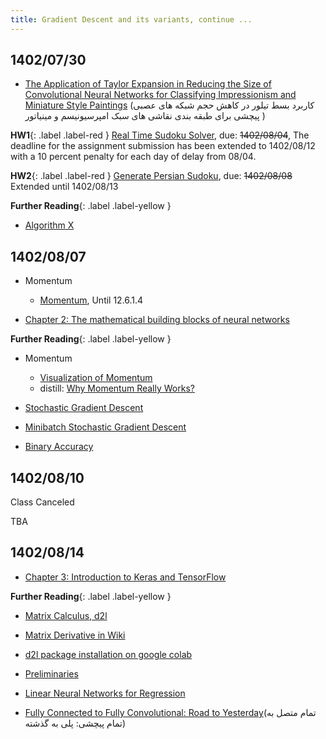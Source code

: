 ```yaml
---
title: Gradient Descent and its variants, continue ...
---
```



## 1402/07/30

* [The Application of Taylor Expansion in Reducing the Size of Convolutional Neural Networks for Classifying Impressionism and Miniature Style Paintings](https://fumcs.github.io/publications/#TaylorExpansion_in_CNN_prunning99) (کاربرد بسط تیلور در کاهش حجم شبکه های عصبی پیچشی برای طبقه بندی نقاشی های سبک امپرسیونیسم و مینیاتور
)

**HW1**{: .label .label-red } [Real Time Sudoku Solver](https://vu.um.ac.ir/mod/assign/view.php?id=454184), due: ~~1402/08/04~~,
The deadline for the assignment submission has been extended to 1402/08/12 with a 10 percent penalty for each day of delay from 08/04. 

**HW2**{: .label .label-red } [Generate Persian Sudoku](https://vu.um.ac.ir/mod/assign/view.php?id=454185), due: ~~1402/08/08~~ Extended until 1402/08/13

**Further Reading**{: .label .label-yellow }
* [Algorithm X](https://mamintoosi.github.io/slides/topics/DLX/DLX.html)



## 1402/08/07

* Momentum 
    - [Momentum](https://www.d2l.ai/chapter_optimization/momentum.html), Until 12.6.1.4

* [Chapter 2: The mathematical building blocks of neural networks](https://colab.research.google.com/github/fchollet/deep-learning-with-python-notebooks/blob/master/chapter02_mathematical-building-blocks.ipynb)

**Further Reading**{: .label .label-yellow }
* Momentum 
    - [Visualization of Momentum](https://milania.de/blog/Introduction_to_neural_network_optimizers_%5Bpart_1%5D_%E2%80%93_momentum_optimization)
    - distill: [Why Momentum Really Works?](https://distill.pub/2017/momentum/)

* [Stochastic Gradient Descent](https://www.d2l.ai/chapter_optimization/sgd.html)
* [Minibatch Stochastic Gradient Descent](https://www.d2l.ai/chapter_optimization/minibatch-sgd.html)
* [Binary Accuracy](https://www.tensorflow.org/api_docs/python/tf/keras/metrics/BinaryAccuracy)

## 1402/08/10

Class Canceled

TBA 

## 1402/08/14

* [Chapter 3: Introduction to Keras and TensorFlow](https://colab.research.google.com/github/fchollet/deep-learning-with-python-notebooks/blob/master/chapter03_introduction-to-keras-and-tf.ipynb)


**Further Reading**{: .label .label-yellow }

* [Matrix Calculus, d2l](https://www.d2l.ai/chapter_preliminaries/calculus.html) 
* [Matrix Derivative in Wiki](https://en.wikipedia.org/wiki/Matrix_calculus#Layout_conventions)
* [d2l package installation on google colab](https://stackoverflow.com/questions/76248695/d2l-package-installation-on-google-colab)
* [Preliminaries](https://d2l.ai/chapter_preliminaries/index.html)
* [Linear Neural Networks for Regression](https://d2l.ai/chapter_linear-regression/index.html)


* [Fully Connected to Fully Convolutional: Road to Yesterday](https://fumcs.github.io/publications/#FC2FC_2022)(تمام متصل به تمام پیچشی: پلی به گذشته)
